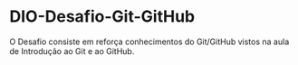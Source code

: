 # DIO-Desafio-Git-GitHub

O Desafio consiste em reforça conhecimentos do Git/GitHub vistos na aula de Introdução ao Git e ao GitHub.
